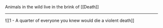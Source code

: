 Animals in the wild live in the brink of [[Death]]

---

![[1 - A quarter of everyone you knew would die a violent death]]

